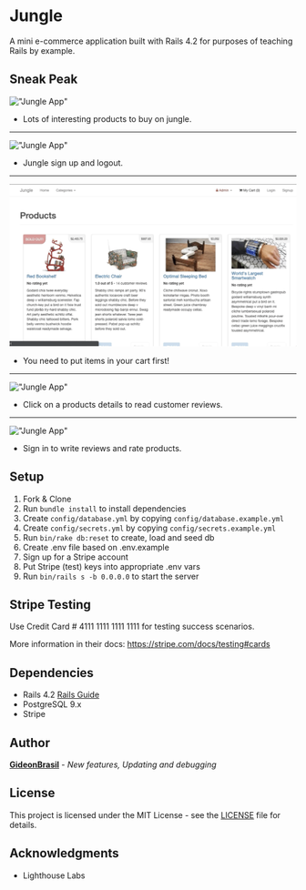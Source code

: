 # Jungle

A mini e-commerce application built with Rails 4.2 for purposes of teaching Rails by example.

## Sneak Peak

!["Jungle App"](https://github.com/GideonBrasil/jungle-rails/blob/master/docs/main_jungle.gif?raw=true)

<!-- <img src="https://github.com/GideonBrasil/jungle-rails/blob/master/docs/main_jungle.gif?raw=true" width="800" height="800" /> -->

- Lots of interesting products to buy on jungle.

---

!["Jungle App"](https://github.com/GideonBrasil/jungle-rails/blob/master/docs/login_out_jungle.gif?raw=true)

<!-- <img src="https://github.com/GideonBrasil/jungle-rails/blob/master/docs/login_out_jungle.gif?raw=true" width="800" height="800" /> -->

- Jungle sign up and logout.

---

!["Jungle App"](https://github.com/GideonBrasil/jungle-rails/blob/master/docs/empty_cart_jungle.gif?raw=true)

<!-- <img src="https://github.com/GideonBrasil/jungle-rails/blob/master/docs/empty_cart_jungle.gif?raw=true" width="800" height="800" /> -->

- You need to put items in your cart first!

---

!["Jungle App"](https://github.com/GideonBrasil/jungle-rails/blob/master/docs/product_details_jungle.gif?raw=true)

<!-- <img src="https://github.com/GideonBrasil/jungle-rails/blob/master/docs/product_details_jungle.gif?raw=true" width="800" height="800" /> -->

- Click on a products details to read customer reviews.

---

!["Jungle App"](https://github.com/GideonBrasil/jungle-rails/blob/master/docs/new_review_jungle.gif?raw=true)

<!-- <img src="https://github.com/GideonBrasil/jungle-rails/blob/master/docs/new_review_jungle.gif?raw=true" width="800" height="800" /> -->

- Sign in to write reviews and rate products.

## Setup

1. Fork & Clone
2. Run `bundle install` to install dependencies
3. Create `config/database.yml` by copying `config/database.example.yml`
4. Create `config/secrets.yml` by copying `config/secrets.example.yml`
5. Run `bin/rake db:reset` to create, load and seed db
6. Create .env file based on .env.example
7. Sign up for a Stripe account
8. Put Stripe (test) keys into appropriate .env vars
9. Run `bin/rails s -b 0.0.0.0` to start the server

## Stripe Testing

Use Credit Card # 4111 1111 1111 1111 for testing success scenarios.

More information in their docs: <https://stripe.com/docs/testing#cards>

## Dependencies

- Rails 4.2 [Rails Guide](http://guides.rubyonrails.org/v4.2/)
- PostgreSQL 9.x
- Stripe

## Author

**[GideonBrasil](https://github.com/GideonBrasil)** - _New features, Updating and debugging_

## License

This project is licensed under the MIT License - see the [LICENSE](LICENSE) file for details.

## Acknowledgments

- Lighthouse Labs
